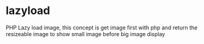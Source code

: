 # lazyload
PHP Lazy load image, this concept is get image first with php and return the resizeable image to show small image before big image display
